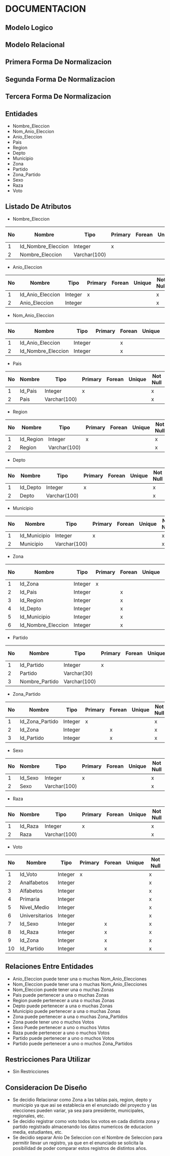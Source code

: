 # DOCUMENTACION

## Modelo Logico

[img1]: https://github.com/cocacore7/bd1-proyecto2-201908335/blob/main/Logico.png

## Modelo Relacional

[img2]: https://github.com/cocacore7/bd1-proyecto2-201908335/blob/main/Relacional.png

## Primera Forma De Normalizacion

## Segunda Forma De Normalizacion

## Tercera Forma De Normalizacion

## Entidades

- Nombre_Eleccion
- Nom_Anio_Eleccion
- Anio_Eleccion
- Pais
- Region
- Depto
- Municipio
- Zona
- Partido
- Zona_Partido
- Sexo
- Raza
- Voto

## Listado De Atributos

- Nombre_Eleccion

| No | Nombre             | Tipo         | Primary | Forean | Unique | Not Null |
|----|--------------------|--------------|---------|--------|--------|----------|
| 1  | Id_Nombre_Eleccion | Integer      | x       |        |        | x        |
| 2  | Nombre_Eleccion    | Varchar(100) |         |        |        | x        |

- Anio_Eleccion

| No | Nombre           | Tipo    | Primary | Forean | Unique | Not Null |
|----|------------------|---------|---------|--------|--------|----------|
| 1  | Id_Anio_Eleccion | Integer | x       |        |        | x        |
| 2  | Anio_Eleccion    | Integer |         |        |        | x        |

- Nom_Anio_Eleccion

| No | Nombre             | Tipo    | Primary | Forean | Unique | Not Null |
|----|--------------------|---------|---------|--------|--------|----------|
| 1  | Id_Anio_Eleccion   | Integer |         | x      |        | x        |
| 2  | Id_Nombre_Eleccion | Integer |         | x      |        | x        |

- Pais

| No | Nombre  | Tipo         | Primary | Forean | Unique | Not Null |
|----|---------|--------------|---------|--------|--------|----------|
| 1  | Id_Pais | Integer      | x       |        |        | x        |
| 2  | Pais    | Varchar(100) |         |        |        | x        |

- Region

| No | Nombre    | Tipo         | Primary | Forean | Unique | Not Null |
|----|-----------|--------------|---------|--------|--------|----------|
| 1  | Id_Region | Integer      | x       |        |        | x        |
| 2  | Region    | Varchar(100) |         |        |        | x        |

- Depto

| No | Nombre   | Tipo         | Primary | Forean | Unique | Not Null |
|----|----------|--------------|---------|--------|--------|----------|
| 1  | Id_Depto | Integer      | x       |        |        | x        |
| 2  | Depto    | Varchar(100) |         |        |        | x        |

- Municipio

| No | Nombre       | Tipo         | Primary | Forean | Unique | Not Null |
|----|--------------|--------------|---------|--------|--------|----------|
| 1  | Id_Municipio | Integer      | x       |        |        | x        |
| 2  | Municipio    | Varchar(100) |         |        |        | x        |

- Zona

| No | Nombre             | Tipo    | Primary | Forean | Unique | Not Null |
|----|--------------------|---------|---------|--------|--------|----------|
| 1  | Id_Zona            | Integer | x       |        |        | x        |
| 2  | Id_Pais            | Integer |         | x      |        | x        |
| 3  | Id_Region          | Integer |         | x      |        | x        |
| 4  | Id_Depto           | Integer |         | x      |        | x        |
| 5  | Id_Municipio       | Integer |         | x      |        | x        |
| 6  | Id_Nombre_Eleccion | Integer |         | x      |        | x        |

- Partido

| No | Nombre         | Tipo         | Primary | Forean | Unique | Not Null |
|----|----------------|--------------|---------|--------|--------|----------|
| 1  | Id_Partido     | Integer      | x       |        |        | x        |
| 2  | Partido        | Varchar(30)  |         |        |        | x        |
| 3  | Nombre_Partido | Varchar(100) |         |        |        | x        |

- Zona_Partido

| No | Nombre          | Tipo    | Primary | Forean | Unique | Not Null |
|----|-----------------|---------|---------|--------|--------|----------|
| 1  | Id_Zona_Partido | Integer | x       |        |        | x        |
| 2  | Id_Zona         | Integer |         | x      |        | x        |
| 3  | Id_Partido      | Integer |         | x      |        | x        |

- Sexo

| No | Nombre  | Tipo         | Primary | Forean | Unique | Not Null |
|----|---------|--------------|---------|--------|--------|----------|
| 1  | Id_Sexo | Integer      | x       |        |        | x        |
| 2  | Sexo    | Varchar(100) |         |        |        | x        |

- Raza

| No | Nombre  | Tipo         | Primary | Forean | Unique | Not Null |
|----|---------|--------------|---------|--------|--------|----------|
| 1  | Id_Raza | Integer      | x       |        |        | x        |
| 2  | Raza    | Varchar(100) |         |        |        | x        |

- Voto

| No | Nombre         | Tipo    | Primary | Forean | Unique | Not Null |
|----|----------------|---------|---------|--------|--------|----------|
| 1  | Id_Voto        | Integer | x       |        |        | x        |
| 2  | Analfabetos    | Integer |         |        |        | x        |
| 3  | Alfabetos      | Integer |         |        |        | x        |
| 4  | Primaria       | Integer |         |        |        | x        |
| 5  | Nivel_Medio    | Integer |         |        |        | x        |
| 6  | Universitarios | Integer |         |        |        | x        |
| 7  | Id_Sexo        | Integer |         | x      |        | x        |
| 8  | Id_Raza        | Integer |         | x      |        | x        |
| 9  | Id_Zona        | Integer |         | x      |        | x        |
| 10 | Id_Partido     | Integer |         | x      |        | x        |

## Relaciones Entre Entidades

- Anio_Eleccion puede tener una o muchas Nom_Anio_Elecciones
- Nom_Eleccion puede tener una o muchas Nom_Anio_Elecciones
- Nom_Eleccion puede tener una o muchas Zonas
- Pais puede pertenecer a una o muchas Zonas
- Region puede pertenecer a una o muchas Zonas
- Depto puede pertenecer a una o muchas Zonas
- Municipio puede pertenecer a una o muchas Zonas
- Zona puede pertenecer a una o muchas Zona_Partidos
- Zona puede tener uno o muchos Votos
- Sexo Puede pertenecer a uno o muchos Votos
- Raza puede pertenecer a uno o muchos Votos
- Partido puede pertenecer a uno o muchos Votos
- Partido puede pertenecer a uno o muchos Zona_Partidos

## Restricciones Para Utilizar

- Sin Restricciones

## Consideracion De Diseño

- Se decidio Relacionar como Zona a las tablas pais, region, depto y municipio ya que asi se establecia en el enunciado del proyecto y las elecciones pueden variar, ya sea para presidente, municipales, regionales, etc.
- Se decidio registrar como voto todos los votos en cada distinta zona y partido registrado almacenando los datos numericos de educacion media, estudiantes, etc.
- Se decidio separar Anio De Seleccion con el Nombre de Seleccion para permitir llevar un registro, ya que en el enunciado se solicita la posibilidad de poder comparar estos registros de distintos años.
